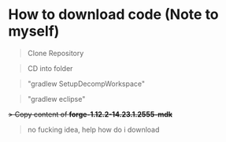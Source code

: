 # How to download code (Note to myself)
> Clone Repository

> CD into folder

> "gradlew SetupDecompWorkspace"

> "gradlew eclipse"

~~> Copy content of **forge-1.12.2-14.23.1.2555-mdk**~~

> no fucking idea, help how do i download
